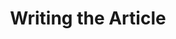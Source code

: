 ---
layout: default
title: Writing the Article
parent: Author Docs
nav_order: 3
description: "The actual process of writing and publishing an article at the Genics Blog."
permalink: /docs/author/writing-the-article
---